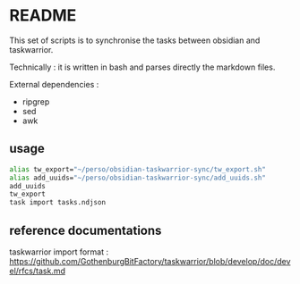 # README

This set of scripts is to synchronise the tasks between obsidian and taskwarrior.

Technically : it is written in bash and parses directly the markdown files.

External dependencies :

- ripgrep
- sed
- awk

## usage

```bash
alias tw_export="~/perso/obsidian-taskwarrior-sync/tw_export.sh"
alias add_uuids="~/perso/obsidian-taskwarrior-sync/add_uuids.sh"
add_uuids
tw_export
task import tasks.ndjson
```

## reference documentations

taskwarrior import format : <https://github.com/GothenburgBitFactory/taskwarrior/blob/develop/doc/devel/rfcs/task.md>


